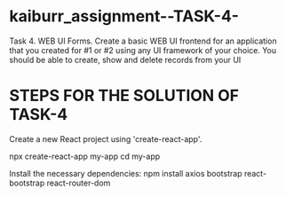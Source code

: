 # kaiburr_assignment--TASK-4-
Task 4. WEB UI Forms.
Create a basic WEB UI frontend for an application that you created for #1 or #2 using any UI
framework of your choice. You should be able to create, show and delete records from your UI

# STEPS FOR THE SOLUTION OF TASK-4

Create a new React project using 'create-react-app'.

  npx create-react-app my-app
  cd my-app
 
Install the necessary dependencies:
  npm install axios bootstrap react-bootstrap react-router-dom
